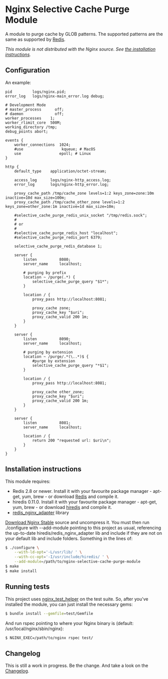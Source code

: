 Nginx Selective Cache Purge Module
==================================

A module to purge cache by GLOB patterns. The supported patterns are the same as supported by [Redis](http://redis.io/commands/KEYS).

_This module is not distributed with the Nginx source. See [the installation instructions](#installation-instructions)._


Configuration
-------------

An example:

```nginx
pid         logs/nginx.pid;
error_log   logs/nginx-main_error.log debug;

# Development Mode
# master_process      off;
# daemon              off;
worker_processes    1;
worker_rlimit_core  500M;
working_directory /tmp;
debug_points abort;

events {
    worker_connections  1024;
    #use                 kqueue; # MacOS
    use                 epoll; # Linux
}

http {
    default_type    application/octet-stream;

    access_log      logs/nginx-http_access.log;
    error_log       logs/nginx-http_error.log;

    proxy_cache_path /tmp/cache_zone levels=1:2 keys_zone=zone:10m inactive=10d max_size=100m;
    proxy_cache_path /tmp/cache_other_zone levels=1:2 keys_zone=other_zone:1m inactive=1d max_size=10m;

    #selective_cache_purge_redis_unix_socket "/tmp/redis.sock";
    #
    # or
    #
    #selective_cache_purge_redis_host "localhost";
    #selective_cache_purge_redis_port 6379;

    selective_cache_purge_redis_database 1;

    server {
        listen          8080;
        server_name     localhost;

        # purging by prefix
        location ~ /purge(.*) {
            selective_cache_purge_query "$1*";
        }

        location / {
            proxy_pass http://localhost:8081;

            proxy_cache zone;
            proxy_cache_key "$uri";
            proxy_cache_valid 200 1m;
        }
    }

    server {
        listen          8090;
        server_name     localhost;

        # purging by extension
        location ~ /purge/.*(\..*)$ {
            #purge by extension
            selective_cache_purge_query "*$1";
        }

        location / {
            proxy_pass http://localhost:8081;

            proxy_cache other_zone;
            proxy_cache_key "$uri";
            proxy_cache_valid 200 1m;
        }
    }

    server {
        listen          8081;
        server_name     localhost;

        location / {
            return 200 "requested url: $uri\n";
        }
    }
}
```

Installation instructions
-------------------------

This module requires:
- Redis 2.8 or newer. Install it with your favourite package manager - apt-get, yum, brew - or download [Redis](http://redis.io/download) and compile it.
- hiredis 0.11.0. Install it with your favourite package manager - apt-get, yum, brew - or download [hiredis](https://github.com/redis/hiredis/releases) and compile it.
- [redis_nginx_adapter](https://github.com/wandenberg/redis_nginx_adapter) library

[Download Nginx Stable](http://nginx.org/en/download.html) source and uncompress it. You must then run ./configure with --add-module pointing to this project as usual, referencing the up-to-date hiredis/redis_nginx_adapter lib and include if they are not on your default lib and include folders. Something in the lines of:

```bash
$ ./configure \
    --with-ld-opt='-L/usr/lib/ ' \
    --with-cc-opt='-I/usr/include/hiredis/ ' \
    --add-module=/path/to/nginx-selective-cache-purge-module
$ make
$ make install
```

Running tests
-------------

This project uses [nginx_test_helper](https://github.com/wandenberg/nginx_test_helper) on the test suite. So, after you've installed the module, you can just install the necessary gems:

```bash
$ bundle install --gemfile=test/Gemfile
```

And run rspec pointing to where your Nginx binary is (default: /usr/local/nginx/sbin/nginx):

```bash
$ NGINX_EXEC=/path/to/nginx rspec test/
```

Changelog
---------

This is still a work in progress. Be the change. And take a look on the [Changelog](Changelog.md).
